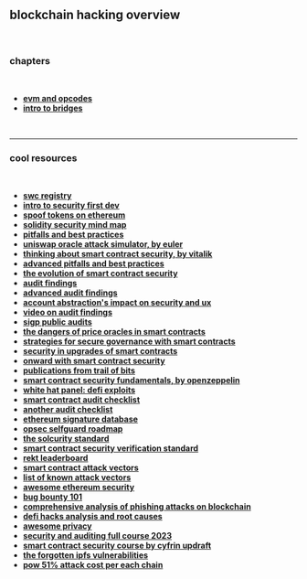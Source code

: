 ## blockchain hacking overview

<br>

### chapters

<br>

* **[evm and opcodes](evm_and_opcodes)**
* **[intro to bridges](bridges)**

<br>

----

### cool resources

<br>

* **[swc registry](https://swcregistry.io/)**
* **[intro to security first dev](https://www.youtube.com/watch?v=72K57I9yvyI)**
* **[spoof tokens on ethereum](https://medium.com/etherscan-blog/spoof-tokens-on-ethereum-c2ad882d9cf6)**
* **[solidity security mind map](https://github.com/x676f64/secureum-mind_map)**
* **[pitfalls and best practices](https://github.com/x676f64/secureum-mind_map/blob/master/4.%20Pitfalls%20and%20Best%20Practices%20101.md)**
* **[uniswap oracle attack simulator, by euler](https://blog.euler.finance/uniswap-oracle-attack-simulator-42d18adf65af)**
* **[thinking about smart contract security, by vitalik](https://blog.ethereum.org/2016/06/19/thinking-smart-contract-security/)**
* **[advanced pitfalls and best practices](https://github.com/x676f64/secureum-mind_map/blob/master/5.%20Pitfalls%20and%20Best%20Practices%20201.md)**
* **[the evolution of smart contract security](https://www.youtube.com/watch?v=fOkQuNzVn_Q)**
* **[audit findings](https://github.com/x676f64/secureum-mind_map/blob/master/7.%20Audit%20Findings%20101.md)**
* **[advanced audit findings](https://github.com/x676f64/secureum-mind_map/blob/master/8.%20Audit%20Findings%20201.md)**
* **[account abstraction's impact on security and ux](https://blog.openzeppelin.com/account-abstractions-impact-on-security-and-user-experience)**
* **[video on audit findings](https://www.youtube.com/watch?v=SromSImIpHE)**
* **[sigp public audits](https://github.com/sigp/public-audits)**
* **[the dangers of price oracles in smart contracts](https://www.youtube.com/watch?v=YGO7nzpXCeA&list=PLdJRkA9gCKOONBSlcifqLig_ZTyG_YLqz&index=5)**
* **[strategies for secure governance with smart contracts](https://www.youtube.com/watch?v=GbDAmMdmh8Q&list=PLdJRkA9gCKOONBSlcifqLig_ZTyG_YLqz&index=6)**
* **[security in upgrades of smart contracts](https://www.youtube.com/watch?v=5WE6PEc305w&list=PLdJRkA9gCKOONBSlcifqLig_ZTyG_YLqz&index=7)**
* **[onward with smart contract security](https://www.youtube.com/watch?v=RipXdV7vygs&list=PLdJRkA9gCKOONBSlcifqLig_ZTyG_YLqz&index=8)**
* **[publications from trail of bits](https://github.com/trailofbits/publications#blockchain)**
* **[smart contract security fundamentals, by openzeppelin](https://www.youtube.com/playlist?list=PLBy3Qkuapv_7R1ZI_Cs2NOFn7ZTaNWY6G)**
* **[white hat panel: defi exploits](https://www.youtube.com/watch?v=Df2zzfoTfMc)**
* **[smart contract audit checklist](https://consensys.net/diligence/blog/2019/09/how-to-prepare-for-a-smart-contract-audit/)**
* **[another audit checklist](https://github.com/nascentxyz/simple-security-toolkit)**
* **[ethereum signature database](https://www.4byte.directory/)**
* **[opsec selfguard roadmap](https://github.com/OffcierCia/Crypto-OpSec-SelfGuard-RoadMap)**
* **[the solcurity standard](https://github.com/Rari-Capital/solcurity)**
* **[smart contract security verification standard](https://github.com/securing/SCSVS)**
* **[rekt leaderboard](https://rekt.news/leaderboard/)**
* **[smart contract attack vectors](https://github.com/KadenZipfel/smart-contract-attack-vectors)**
* **[list of known attack vectors](https://blog.sigmaprime.io/solidity-security.html)**
* **[awesome ethereum security](https://github.com/crytic/awesome-ethereum-security)**
* **[bug bounty 101](https://www.youtube.com/watch?v=S-Z2iwbT1Fg)**
* **[comprehensive analysis of phishing attacks on blockchain](https://mirror.xyz/x-explore.eth/z-QBZUMa3s9BOku4ixTCvmYyeACdFVqRlHvm6XdzvVA)**
* **[defi hacks analysis and root causes](https://wooded-meter-1d8.notion.site/0e85e02c5ed34df3855ea9f3ca40f53b?v=22e5e2c506ef4caeb40b4f78e23517ee)**
* **[awesome privacy](https://github.com/Lissy93/awesome-privacy)**
* **[security and auditing full course 2023](https://github.com/Cyfrin/security-and-auditing-full-course-s23)**
* **[smart contract security course by cyfrin updraft](https://updraft.cyfrin.io/courses/security)**
* **[the forgotten ipfs vulnerabilities](https://diligence.consensys.io/blog/2022/09/the-forgotten-ipfs-vulnerabilities/)**
* **[pow 51% attack cost per each chain](https://www.crypto51.app)**
